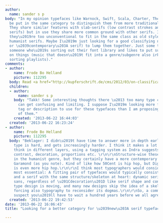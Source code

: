 ```yaml
---
author:
  name: sander s p
body: "In my opinion typefaces like Warnock, Swift, Scala, Charter, TheSerif could
  be put in the same category to distinguish them from more traditional serif typefaces.
  They share similar features with slab-serifs (low contrast strokes and almost blocky
  serifs) but in use they share more common ground with other serifs. I feel like
  they\u2019re too unconventional to fit in the same class as old style and traditional
  humanist serifs. Maybe I\u2019m just looking for a good classifying name (not \u2039modern\u203A
  or \u2039contemporary\u203A serif) to lump them together. Just some thoughts from
  someone who\u2019s sorting out their font library and likes to put suitable labels
  on things (music that doesn\u2019t fit into a genre/subgenre also irks me when I\u2019m
  sorting playlists)."
comments:
- author:
    name: Frode Bo Helland
    picture: 112295
  body: Read <a href="http://kupferschrift.de/cms/2012/03/on-classifications/">this</a>.
  children:
  - author:
      name: sander s p
    body: "Takk! Some interesting thoughts there \u2013 too many type classifications
      can get confusing and limiting. I suppose I\u2019m looking more for a common
      tag or description to use for these typefaces than I am proposing a re-classification
      of them."
    created: '2013-06-22 16:44:03'
  created: '2013-06-22 16:23:24'
- author:
    name: Frode Bo Helland
    picture: 112295
  body: "Beklager: I didn\u2019t have time to answer more in depth earlier. Classifying
    type is hard, and gets increasingly harder. I think it makes a lot of sense to
    think in different layers, using a tagging system as Indra suggests: Structure,
    contrast, decoration, proportions etc. \r\n\r\nStructure-wise these all belong
    in the humanist genre, but they certainly have a more contemporary flair than
    Garamond (as you note). Kind of like how 50Cent is hip hop, but Digable Planets
    is even more hip hop.\r\n\r\nI think most typographers would consider the structure
    most essential: A fitting pair of typefaces would typically consist of a sans
    and a serif with the same structure/skeleton at heart: dynamic serif + dynamic
    sans, regardless of \u201Cdecoration\u201D like serif shape and contrast. But
    type design is moving, and many new designs skip the idea of a skeleton altogether,
    forcing also typography to reconsider its dogmas.\r\n\r\nSo, a common term? I
    suspect you\u2019ll have to wait a hundred years before we all agree."
  created: '2013-06-22 19:42:53'
date: '2013-06-22 16:06:43'
title: "Looking for a better category for \u2039new\u203A serif typefaces"

---
```

